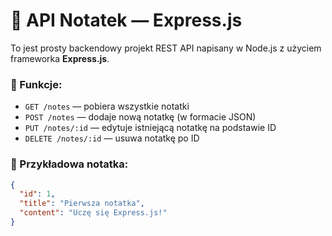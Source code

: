 # 🔐 API Notatek — Express.js

To jest prosty backendowy projekt REST API napisany w Node.js z użyciem frameworka **Express.js**.

### 📌 Funkcje:
- `GET /notes` — pobiera wszystkie notatki
- `POST /notes` — dodaje nową notatkę (w formacie JSON)
- `PUT /notes/:id` — edytuje istniejącą notatkę na podstawie ID
- `DELETE /notes/:id` — usuwa notatkę po ID

### 💾 Przykładowa notatka:
```json
{
  "id": 1,
  "title": "Pierwsza notatka",
  "content": "Uczę się Express.js!"
}
